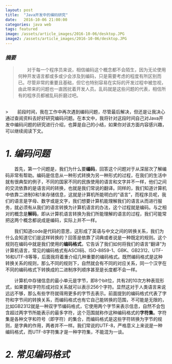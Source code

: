 ```yaml
---
layout: post
title:  "Java开发中的编码研究"
date:   2016-10-06 21:00:00
categories: java web
tags: featured
image: /assets/article_images/2016-10-06/desktop.JPG
image2: /assets/article_images/2016-10-06/desktop.JPG
---
```

### *摘要*
>　　对于每一个程序员来说，相信编码这个概念都不会陌生，因为无论使用何种开发语言都或多或少会涉及到编码，只是需要考虑的程度有所区别而已。尽管非常的重要且基础，但它也特别容易在实际的开发过程中被忽视，由此带来的问题也一直困扰着开发人员。乱码就是这些问题的代表，相信所有的程序员都被乱码折磨过吧。
<br>
>　　前段时间，我在工作中再次遇到编码问题，尽管最后解决，但还是让我决心通过查阅资料去好好研究编码问题。在本文中，我将针对这段时间自己对Java开发中编码问题的研究进行介绍，也算是自己的小结，如果你对该方面内容感兴趣，可以继续阅读下文。

# *1. 编码问题* #
　　首先，第一个问题是，我们为什么要**编码**，回答这个问题对于从深层次了解编码非常有帮助。编码是信息从一种形式转换为另一种形式的过程，在我们的生活中就有很典型的例子，不同的国家不同的民族使用的语言和文字并不一样，他们之间的交流依靠的是语言间的转换，也就是我们常说的翻译。同样的，我们知道计算机中依靠二进制0和1来存储信息，这就是计算机所能明白的“语言”，而程序员呢，我们的语言是字母、数字或是文字，我们想要计算机能理解我们的语言从而进行服务，就必须有从我们的语言转换为计算机语言的办法，这个过程就是编码。与之相对的概念是**解码**，即从计算机语言转换为我们所能理解的语言的过程，我们可能常把这两个概念都说成是编码，实际上并不一样。

　　我们知道code是代码的意思，这形成了英语与中文之间的转换关系，我们为什么会知道它们是这样转换的？回答是依靠了词典或者说是一种既定的规则。这个规则在编码中就是我们使用的**编码格式**，它告诉了我们如何将我们的语言“翻译”为计算机语言，常见的编码格式有ASCII码、ISO-8859-1、GBK、GB2312、UTF-16和UTF-8等等，后面我将着重介绍几种重要的编码格式。既然编码格式是这种转换关系的规则，那么不同的规则下，自然就会有不同的对应关系，同一个汉字在不同的编码格式下转换成的二进制序列顺序甚至是长度都不会一样。

　　计算机中存储信息的最小单元是字节，即8个bit位，共有2的10次方种表现形式，如果要和字符形成对应关系就可以表示256个字符。显然这对于人类语言来说远远不够，那么有些字符就得用更多的字节去表示。前面提到的编码格式代表了字符和字节间的转换关系，而编码格式也有它自己能转换的范围，不可能是无限的，比如GB2312就是一种双字节编码格式，它使用两个字节来表示信息，自然不会包含超过两字节所能表示的最多字符，这个范围就称作这种编码格式的**字符集**。字符集是各种文字和符号（即字符）的集合，而编码格式是这些字符转换为字节的规则，是字典的作用，两者并不一样。我们常说的UTF-8，严格意义上来说是一种编码格式，而UTF-8字符集才是一种字符集，不能混为一谈。

# *2. 常见编码格式* #